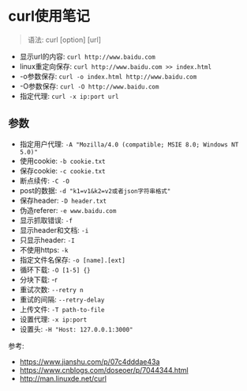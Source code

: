 # curl使用笔记
> 语法: curl [option] [url]
- 显示url的内容: `curl http://www.baidu.com`
- linux重定向保存: `curl http://www.baidu.com >> index.html`
- -o参数保存: `curl -o index.html http://www.baidu.com`
- -O参数保存: `curl -O http://www.baidu.com`
- 指定代理: `curl -x ip:port url`

## 参数
- 指定用户代理: `-A "Mozilla/4.0 (compatible; MSIE 8.0; Windows NT 5.0)"`
- 使用cookie: `-b cookie.txt`
- 保存cookie: `-c cookie.txt`
- 断点续传: `-C -O`
- post的数据: `-d "k1=v1&k2=v2或者json字符串格式"`
- 保存header: `-D header.txt`
- 伪造referer: `-e www.baidu.com`
- 显示抓取错误: `-f`
- 显示header和文档: `-i`
- 只显示header: `-I`
- 不使用https: `-k`
- 指定文件名保存: `-o [name].[ext]`
- 循环下载: `-O [1-5] {}`
- 分块下载: -r
- 重试次数: `--retry n`
- 重试的间隔: `--retry-delay`
- 上传文件: `-T path-to-file`
- 设置代理: `-x ip:port`
- 设置头: `-H "Host: 127.0.0.1:3000"`

参考:
- https://www.jianshu.com/p/07c4dddae43a
- https://www.cnblogs.com/doseoer/p/7044344.html
- http://man.linuxde.net/curl